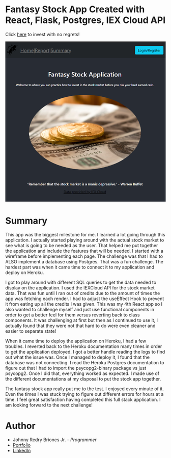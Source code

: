 <!-- ![Under Construction](src/stockAppUnderConstructionReadMe.png) --> 

# Fantasy Stock App Created with React, Flask, Postgres, IEX Cloud API

Click [here](https://fantasy-stock-app.herokuapp.com/) to invest with no regrets!

![Fantasy Stock App](src/images/readMePicture.png)

# Summary

This app was the biggest milestone for me. I learned a lot going through this application. I actually started playing around with the actual stock market to see what is going to be needed as the user. That helped me put together the application and include the features that will be needed. I started with a wireframe before implementing each page. The challenge was that I had to ALSO implement a database using Postgres. That was a fun challenge. The hardest part was when it came time to connect it to my application and deploy on Heroku.

I got to play around with different SQL queries to get the data needed to display on the application. I used the IEXCloud API for the stock market data. That was fun until I ran out of credits due to the amount of times the app was fetching each render. I had to adjust the useEffect Hook to prevent it from eating up all the credits I was given. This was my 4th React app so I also wanted to challenge myself and just use functional components in order to get a better feel for them versus reverting back to class components. It was challenging at first but then as I continued to use it, I actually found that they were not that hard to do were even cleaner and easier to separate state!

When it came time to deploy the application on Heroku, I had a few troubles. I reverted back to the Heroku documentation many times in order to get the application deployed. I got a better handle reading the logs to find out what the issue was. Once I managed to deploy it, I found that the database was not connecting. I read the Heroku Postgres documentation to figure out that I had to import the psycopg2-binary package vs just psycopg2. Once I did that, everything worked as expected. I made use of the different documentations at my disposal to put the stock app together.

The fantasy stock app really put me to the test. I enjoyed every minute of it. Even the times I was stuck trying to figure out different errors for hours at a time. I feel great satisfaction having completed this full stack application. I am looking forward to the next challenge!

# Author
* Johnny Redry Briones Jr. - *Programmer*
* [Portfolio](https://www.johnnybrionesjr.com/)
* [LinkedIn](https://www.linkedin.com/in/johnny-briones-b6068383/)